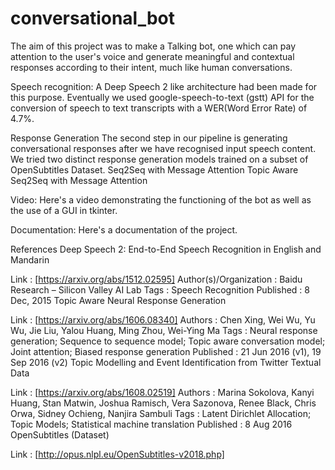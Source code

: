 # conversational_bot

The aim of this project was to make a Talking bot, one which can pay attention to the user's voice and generate meaningful and contextual responses according to their intent, much like human conversations.

Speech recognition:
A Deep Speech 2 like architecture had been made for this purpose. Eventually we used google-speech-to-text (gstt) API for the conversion of speech to text transcripts with a WER(Word Error Rate) of 4.7%.

Response Generation
The second step in our pipeline is generating conversational responses after we have recognised input speech content. We tried two distinct response generation models trained on a subset of OpenSubtitles Dataset.
Seq2Seq with Message Attention
Topic Aware Seq2Seq with Message Attention


Video:
Here's a video demonstrating the functioning of the bot as well as the use of a GUI in tkinter.

Documentation:
Here's a documentation of the project.


References
Deep Speech 2: End-to-End Speech Recognition in English and Mandarin

Link : [https://arxiv.org/abs/1512.02595]
Author(s)/Organization : Baidu Research – Silicon Valley AI Lab
Tags : Speech Recognition
Published : 8 Dec, 2015
Topic Aware Neural Response Generation

Link : [https://arxiv.org/abs/1606.08340]
Authors : Chen Xing, Wei Wu, Yu Wu, Jie Liu, Yalou Huang, Ming Zhou, Wei-Ying Ma
Tags : Neural response generation; Sequence to sequence model; Topic aware conversation model; Joint attention; Biased response generation
Published : 21 Jun 2016 (v1), 19 Sep 2016 (v2)
Topic Modelling and Event Identification from Twitter Textual Data

Link : [https://arxiv.org/abs/1608.02519]
Authors : Marina Sokolova, Kanyi Huang, Stan Matwin, Joshua Ramisch, Vera Sazonova, Renee Black, Chris Orwa, Sidney Ochieng, Nanjira Sambuli
Tags : Latent Dirichlet Allocation; Topic Models; Statistical machine translation
Published : 8 Aug 2016
OpenSubtitles (Dataset)

Link : [http://opus.nlpl.eu/OpenSubtitles-v2018.php]
